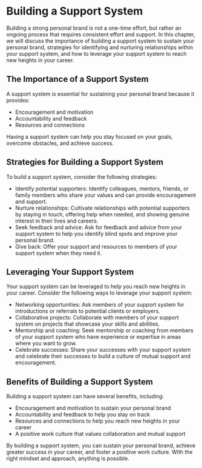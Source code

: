 Building a Support System
====================================================================

Building a strong personal brand is not a one-time effort, but rather an ongoing process that requires consistent effort and support. In this chapter, we will discuss the importance of building a support system to sustain your personal brand, strategies for identifying and nurturing relationships within your support system, and how to leverage your support system to reach new heights in your career.

The Importance of a Support System
----------------------------------

A support system is essential for sustaining your personal brand because it provides:

* Encouragement and motivation
* Accountability and feedback
* Resources and connections

Having a support system can help you stay focused on your goals, overcome obstacles, and achieve success.

Strategies for Building a Support System
----------------------------------------

To build a support system, consider the following strategies:

* Identify potential supporters: Identify colleagues, mentors, friends, or family members who share your values and can provide encouragement and support.
* Nurture relationships: Cultivate relationships with potential supporters by staying in touch, offering help when needed, and showing genuine interest in their lives and careers.
* Seek feedback and advice: Ask for feedback and advice from your support system to help you identify blind spots and improve your personal brand.
* Give back: Offer your support and resources to members of your support system when they need it.

Leveraging Your Support System
------------------------------

Your support system can be leveraged to help you reach new heights in your career. Consider the following ways to leverage your support system:

* Networking opportunities: Ask members of your support system for introductions or referrals to potential clients or employers.
* Collaborative projects: Collaborate with members of your support system on projects that showcase your skills and abilities.
* Mentorship and coaching: Seek mentorship or coaching from members of your support system who have experience or expertise in areas where you want to grow.
* Celebrate successes: Share your successes with your support system and celebrate their successes to build a culture of mutual support and encouragement.

Benefits of Building a Support System
-------------------------------------

Building a support system can have several benefits, including:

* Encouragement and motivation to sustain your personal brand
* Accountability and feedback to help you stay on track
* Resources and connections to help you reach new heights in your career
* A positive work culture that values collaboration and mutual support

By building a support system, you can sustain your personal brand, achieve greater success in your career, and foster a positive work culture. With the right mindset and approach, anything is possible.
